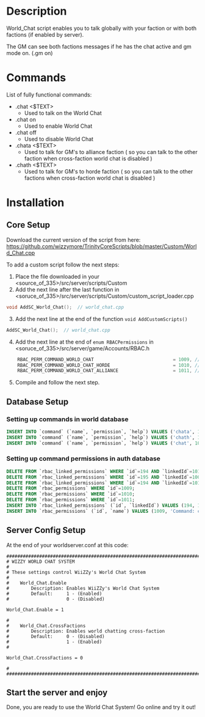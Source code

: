 # Description
World_Chat script enables you to talk globally with your faction or with both factions (if enabled by server).

The GM can see both factions messages if he has the chat active and gm mode on. (.gm on)
# Commands
List of fully functional commands:
* .chat <$TEXT>
  - Used to talk on the World Chat
* .chat on
  - Used to enable World Chat
* .chat off
  - Used to disable World Chat
* .chata <$TEXT>
  - Used to talk for GM's to alliance faction ( so you can talk to the other faction when cross-faction world chat is disabled )
* .chath <$TEXT>
  - Used to talk for GM's to horde faction ( so you can talk to the other factions when cross-faction world chat is disabled )
  
# Installation
## Core Setup
Download the current version of the script from here:
https://github.com/wizzymore/TrinityCoreScripts/blob/master/Custom/World_Chat.cpp

To add a custom script follow the next steps:
1. Place the file downloaded in your <source_of_335>/src/server/scripts/Custom
2. Add the next line after the last function in <soruce_of_335>/src/server/scripts/Custom/custom_script_loader.cpp
```cpp
void AddSC_World_Chat();  // world_chat.cpp
```
3. Add the next line at the end of the function ```void AddCustomScripts()```
```cpp
AddSC_World_Chat();  // world_chat.cpp
```
4. Add the next line at the end of ```enum RBACPermissions``` in <soruce_of_335>/src/server/game/Accounts/RBAC.h
```cpp
    RBAC_PERM_COMMAND_WORLD_CHAT                             = 1009, // RBAC PERMISSION .chat
    RBAC_PERM_COMMAND_WORLD_CHAT_HORDE                       = 1010, // RBAC-PERMISSION .chath
    RBAC_PERM_COMMAND_WORLD_CHAT_ALLIANCE                    = 1011, // RBAC-PERMISSION .chata
```
5. Compile and follow the next step.

## Database Setup
### Setting up commands in world database
```sql
INSERT INTO `command` (`name`, `permission`, `help`) VALUES ('chata', 1011, 'Syntax: .chata $text - To speak as a GM only to Alliance');
INSERT INTO `command` (`name`, `permission`, `help`) VALUES ('chath', 1010, 'Syntax: .chath $text - To speak as a GM only to Horde');
INSERT INTO `command` (`name`, `permission`, `help`) VALUES ('chat', 1009, 'Syntax: .chat $text\r\n.chat on To show World Chat\r\n.chat off To hide World Chat');
```

### Setting up command permissions in auth database
```sql
DELETE FROM `rbac_linked_permissions` WHERE `id`=194 AND `linkedId`=1011;
DELETE FROM `rbac_linked_permissions` WHERE `id`=195 AND `linkedId`=1009;
DELETE FROM `rbac_linked_permissions` WHERE `id`=194 AND `linkedId`=1010;
DELETE FROM `rbac_permissions` WHERE `id`=1009;
DELETE FROM `rbac_permissions` WHERE `id`=1010;
DELETE FROM `rbac_permissions` WHERE `id`=1011;
INSERT INTO `rbac_linked_permissions` (`id`, `linkedId`) VALUES (194, 1011), (194, 1010), (195, 1009);
INSERT INTO `rbac_permissions` (`id`, `name`) VALUES (1009, 'Command: chat'), (1010, 'Command: chath'), (1011, 'Command: chata');
```
## Server Config Setup
At the end of your worldserver.conf at this code:
```
###################################################################################################
# WIZZY WORLD CHAT SYSTEM
#
# These settings control WiiZZy's World Chat System
#
#    World_Chat.Enable
#        Description: Enables WiiZZy's World Chat System
#        Default:     1 - (Enabled)
#                     0 - (Disabled)

World_Chat.Enable = 1

#
#    World_Chat.CrossFactions
#        Description: Enables world chatting cross-faction
#        Default:     0 - (Disabled)
#                     1 - (Enabled)
#

World_Chat.CrossFactions = 0

#
###################################################################################################
```
## Start the server and enjoy
Done, you are ready to use the World Chat System! Go online and try it out!
